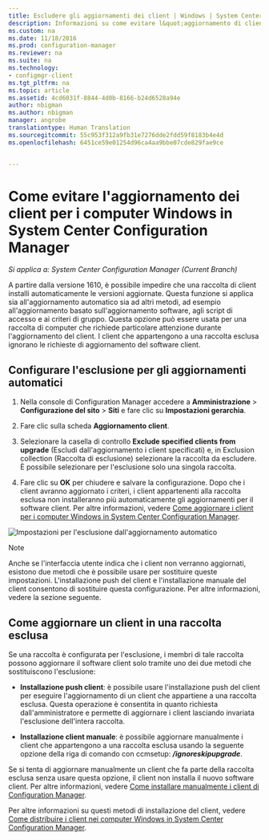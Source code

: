 ```yaml
---
title: Escludere gli aggiornamenti dei client | Windows | System Center Configuration Manager
description: Informazioni su come evitare l&quot;aggiornamento di client Windows in System Center Configuration Manager.
ms.custom: na
ms.date: 11/18/2016
ms.prod: configuration-manager
ms.reviewer: na
ms.suite: na
ms.technology:
- configmgr-client
ms.tgt_pltfrm: na
ms.topic: article
ms.assetid: 4cd6031f-8844-4d0b-8166-b24d6528a94e
author: nbigman
ms.author: nbigman
manager: angrobe
translationtype: Human Translation
ms.sourcegitcommit: 55c953f312a9fb31e7276dde2fdd59f8183b4e4d
ms.openlocfilehash: 6451ce59e01254d96ca4aa9bbe07cde829fae9ce


---
```

# <a name="how-to-exclude-upgrading-clients-for-windows-computers-in-system-center-configuration-manager"></a>Come evitare l'aggiornamento dei client per i computer Windows in System Center Configuration Manager

*Si applica a: System Center Configuration Manager (Current Branch)*

A partire dalla versione 1610, è possibile impedire che una raccolta di client installi automaticamente le versioni aggiornate. Questa funzione si applica sia all'aggiornamento automatico sia ad altri metodi, ad esempio all'aggiornamento basato sull'aggiornamento software, agli script di accesso e ai criteri di gruppo. Questa opzione può essere usata per una raccolta di computer che richiede particolare attenzione durante l'aggiornamento del client. I client che appartengono a una raccolta esclusa ignorano le richieste di aggiornamento del software client.

## <a name="configure-exclusion-for-automatic-upgrades"></a>Configurare l'esclusione per gli aggiornamenti automatici

1. Nella console di Configuration Manager accedere a **Amministrazione** > **Configurazione del sito** > **Siti** e fare clic su **Impostazioni gerarchia**.

2. Fare clic sulla scheda **Aggiornamento client**.

3. Selezionare la casella di controllo **Exclude specified clients from upgrade** (Escludi dall'aggiornamento i client specificati) e, in Exclusion collection (Raccolta di esclusione) selezionare la raccolta da escludere. È possibile selezionare per l'esclusione solo una singola raccolta.

4.  Fare clic su **OK** per chiudere e salvare la configurazione. Dopo che i client avranno aggiornato i criteri, i client appartenenti alla raccolta esclusa non installeranno più automaticamente gli aggiornamenti per il software client. Per altre informazioni, vedere [Come aggiornare i client per i computer Windows in System Center Configuration Manager](upgrade-clients-for-windows-computers.md).

![Impostazioni per l'esclusione dall'aggiornamento automatico](media/automatic_upgrade_exclusion.png)



>[!NOTE]
>Anche se l'interfaccia utente indica che i client non verranno aggiornati, esistono due metodi che è possibile usare per sostituire queste impostazioni. L'installazione push del client e l'installazione manuale del client consentono di sostituire questa configurazione. Per altre informazioni, vedere la sezione seguente.

## <a name="how-to-upgrade-a-client-that-is-in-an-excluded-collection"></a>Come aggiornare un client in una raccolta esclusa

Se una raccolta è configurata per l'esclusione, i membri di tale raccolta possono aggiornare il software client solo tramite uno dei due metodi che sostituiscono l'esclusione:
 - **Installazione push client**: è possibile usare l'installazione push del client per eseguire l'aggiornamento di un client che appartiene a una raccolta esclusa. Questa operazione è consentita in quanto richiesta dall'amministratore e permette di aggiornare i client lasciando invariata l'esclusione dell'intera raccolta.       

 - **Installazione client manuale**: è possibile aggiornare manualmente i client che appartengono a una raccolta esclusa usando la seguente opzione della riga di comando con ccmsetup: ***/ignoreskipupgrade***.

  Se si tenta di aggiornare manualmente un client che fa parte della raccolta esclusa senza usare questa opzione, il client non installa il nuovo software client. Per altre informazioni, vedere [Come installare manualmente i client di Configuration Manager](/sccm/core/clients/deploy/deploy-clients-to-windows-computers#BKMK_Manual).

Per altre informazioni su questi metodi di installazione del client, vedere [Come distribuire i client nei computer Windows in System Center Configuration Manager](/sccm/core/clients/deploy/deploy-clients-to-windows-computers).



<!--HONumber=Dec16_HO3-->


